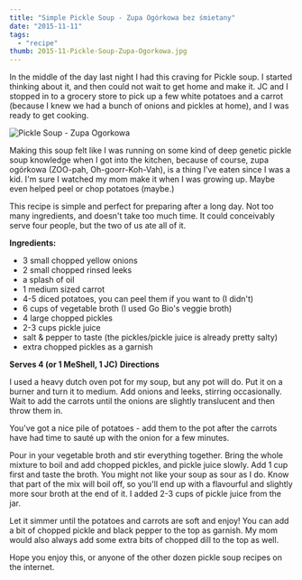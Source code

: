 ```yaml
---
title: "Simple Pickle Soup - Zupa Ogórkowa bez śmietany"
date: "2015-11-11"
tags:
  - "recipe"
thumb: 2015-11-Pickle-Soup-Zupa-Ogorkowa.jpg
---
```


In the middle of the day last night I had this craving for Pickle soup. I started thinking about it, and then could not wait to get home and make it. JC and I stopped in to a grocery store to pick up a few white potatoes and a carrot (because I knew we had a bunch of onions and pickles at home), and I was ready to get cooking.

![Pickle Soup - Zupa Ogorkowa](2015-11-Pickle-Soup-Zupa-Ogorkowa.jpg)

Making this soup felt like I was running on some kind of deep genetic pickle soup knowledge when I got into the kitchen, because of course, zupa ogórkowa (ZOO-pah, Oh-goorr-Koh-Vah), is a thing I've eaten since I was a kid. I'm sure I watched my mom make it when I was growing up. Maybe even helped peel or chop potatoes (maybe.)

This recipe is simple and perfect for preparing after a long day. Not too many ingredients, and doesn't take too much time. It could conceivably serve four people, but the two of us ate all of it.

**Ingredients:**

- 3 small chopped yellow onions
- 2 small chopped rinsed leeks
- a splash of oil
- 1 medium sized carrot
- 4-5 diced potatoes, you can peel them if you want to (I didn't)
- 6 cups of vegetable broth (I used Go Bio's veggie broth)
- 4 large chopped pickles
- 2-3 cups pickle juice
- salt & pepper to taste (the pickles/pickle juice is already pretty salty)
- extra chopped pickles as a garnish

**Serves 4 (or 1 MeShell, 1 JC)**
**Directions**

I used a heavy dutch oven pot for my soup, but any pot will do. Put it on a burner and turn it to medium. Add onions and leeks, stirring occasionally. Wait to add the carrots until the onions are slightly translucent and then throw them in.

You've got a nice pile of potatoes - add them to the pot after the carrots have had time to sauté up with the onion for a few minutes.

Pour in your vegetable broth and stir everything together. Bring the whole mixture to boil and add chopped pickles, and pickle juice slowly. Add 1 cup first and taste the broth. You might not like your soup as sour as I do. Know that part of the mix will boil off, so you'll end up with a flavourful and slightly more sour broth at the end of it. I added 2-3 cups of pickle juice from the jar.

Let it simmer until the potatoes and carrots are soft and enjoy! You can add a bit of chopped pickle and black pepper to the top as garnish. My mom would also always add some extra bits of chopped dill to the top as well.

Hope you enjoy this, or anyone of the other dozen pickle soup recipes on the internet.
